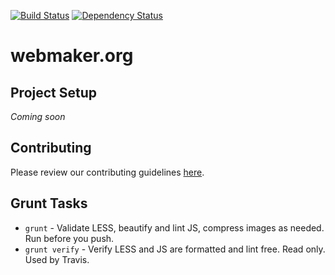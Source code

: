 [![Build Status](https://travis-ci.org/mozilla/webmaker.org.png)](https://travis-ci.org/mozilla/webmaker.org)
[![Dependency Status](https://gemnasium.com/mozilla/webmaker.org.png)](https://gemnasium.com/mozilla/webmaker.org)


# webmaker.org

## Project Setup

*Coming soon*

## Contributing

Please review our contributing guidelines [here](https://github.com/mozilla/webmaker.org/blob/master/CONTRIBUTING.md).

## Grunt Tasks

- `grunt` - Validate LESS, beautify and lint JS, compress images as needed. Run before you push.
- `grunt verify` - Verify LESS and JS are formatted and lint free. Read only. Used by Travis.